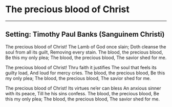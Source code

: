 # The precious blood of Christ

***

## Setting: Timothy Paul Banks (Sanguinem Christi)

The precious blood of Christ!
The Lamb of God once slain;
Doth cleanse the soul from all its guilt,
Removing every stain.
The blood, the precious blood,
Be this my only plea;
The blood, the precious blood,
The savior shed for me.

The precious blood of Christ!
Thru faith it justifies
The soul that feels its guilty load,
And loud for mercy cries.
The blood, the precious blood,
Be this my only plea;
The blood, the precious blood,
The savior shed for me.

The precious blood of Christ!
Its virtues ne’er can bless
An anxious sinner with its peace,
Till he his sins confess.
The blood, the precious blood,
Be this my only plea;
The blood, the precious blood,
The savior shed for me.
